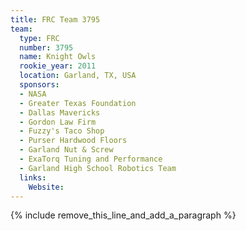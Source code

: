 ```yaml
---
title: FRC Team 3795
team:
  type: FRC
  number: 3795
  name: Knight Owls
  rookie_year: 2011
  location: Garland, TX, USA
  sponsors:
  - NASA
  - Greater Texas Foundation
  - Dallas Mavericks
  - Gordon Law Firm
  - Fuzzy's Taco Shop
  - Purser Hardwood Floors
  - Garland Nut & Screw
  - ExaTorq Tuning and Performance
  - Garland High School Robotics Team
  links:
    Website:
---
```


{% include remove_this_line_and_add_a_paragraph %}